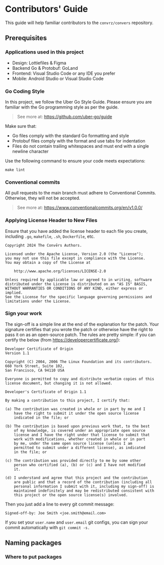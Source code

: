 # Contributors' Guide
This guide will help familiar contributors to the `convrz/convers` repository.

## Prerequisites

### Applications used in this project
- Design: Lottiefiles & Figma
- Backend Go & Protobuf: GoLand
- Frontend: Visual Studio Code or any IDE you prefer
- Mobile: Android Studio or Visual Studio Code

### Go Coding Style
In this project, we follow the Uber Go Style Guide. Please ensure you are familiar with the Go programming style as per the guide.

> See more at: https://github.com/uber-go/guide

Make sure that:
- Go files comply with the standard Go formatting and style
- Protobuf files comply with the format and use tabs for indentation
- Files do not contain trailing whitespaces and must end with a single newline character

Use the following command to ensure your code meets expectations:
```
make lint
```

### Conventional commits
All pull requests to the main branch must adhere to Conventional Commits. Otherwise, they will not be accepted.

> See more at: https://www.conventionalcommits.org/en/v1.0.0/

### Applying License Header to New Files
Ensure that you have added the license header to each file you create, including `.go`, `makefile`, `.sh`, `Dockerfile`, etc.

```
Copyright 2024 The Convērs Authors.

Licensed under the Apache License, Version 2.0 (the "License");
you may not use this file except in compliance with the License.
You may obtain a copy of the License at

    http://www.apache.org/licenses/LICENSE-2.0

Unless required by applicable law or agreed to in writing, software
distributed under the License is distributed on an "AS IS" BASIS,
WITHOUT WARRANTIES OR CONDITIONS OF ANY KIND, either express or implied.
See the License for the specific language governing permissions and
limitations under the License.
```

### Sign your work
The sign-off is a simple line at the end of the explanation for the patch. Your signature certifies that you wrote the patch or otherwise have the right to pass it on as an open-source patch. The rules are pretty simple: if you can certify the below (from https://developercertificate.org/):

```
Developer Certificate of Origin
Version 1.1

Copyright (C) 2004, 2006 The Linux Foundation and its contributors.
660 York Street, Suite 102,
San Francisco, CA 94110 USA

Everyone is permitted to copy and distribute verbatim copies of this
license document, but changing it is not allowed.

Developer's Certificate of Origin 1.1

By making a contribution to this project, I certify that:

(a) The contribution was created in whole or in part by me and I
    have the right to submit it under the open source license
    indicated in the file; or

(b) The contribution is based upon previous work that, to the best
    of my knowledge, is covered under an appropriate open source
    license and I have the right under that license to submit that
    work with modifications, whether created in whole or in part
    by me, under the same open source license (unless I am
    permitted to submit under a different license), as indicated
    in the file; or

(c) The contribution was provided directly to me by some other
    person who certified (a), (b) or (c) and I have not modified
    it.

(d) I understand and agree that this project and the contribution
    are public and that a record of the contribution (including all
    personal information I submit with it, including my sign-off) is
    maintained indefinitely and may be redistributed consistent with
    this project or the open source license(s) involved.
```
Then you just add a line to every git commit message:
```
Signed-off-by: Joe Smith <joe.smith@email.com>
```
If you set your `user.name` and `user.email` git configs, you can sign your commit automatically with `git commit -s.`

## Naming packages

### Where to put packages
